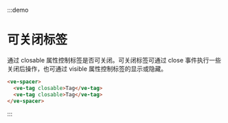 :::demo

# 可关闭标签

通过 closable 属性控制标签是否可关闭。可关闭标签可通过 close 事件执行一些关闭后操作，也可通过 visible 属性控制标签的显示或隐藏。

```html
<ve-spacer>
  <ve-tag closable>Tag</ve-tag>
  <ve-tag closable>Tag</ve-tag>
</ve-spacer>
```

:::